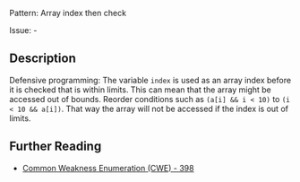 Pattern: Array index then check

Issue: -

## Description

Defensive programming: The variable `index` is used as an array index before it is checked that is within limits. This can mean that the array might be accessed out of bounds. Reorder conditions such as `(a[i] && i < 10)` to `(i < 10 && a[i])`. That way the array will not be accessed if the index is out of limits.

## Further Reading

* [Common Weakness Enumeration (CWE) - 398](https://cwe.mitre.org/data/definitions/398.html)